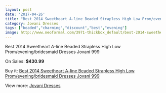 ```yaml
---
layout: post
date: '2017-04-26'
title: "Best 2014 Sweetheart A-line Beaded Strapless High Low Prom/evening/bridesmaid Dresses Jovani 999"
category: Jovani Dresses
tags: ["beaded","charming","discount","best","evening"]
image: http://www.neoformal.com/3971-thickbox_default/best-2014-sweetheart-a-line-beaded-strapless-high-low-prom-evening-bridesmaid-dresses-jovani-999.jpg
---
```

Best 2014 Sweetheart A-line Beaded Strapless High Low Prom/evening/bridesmaid Dresses Jovani 999

On Sales: **$430.99**
<a href="https://www.neoformal.com/en/jovani-dresses/1481-best-2014-sweetheart-a-line-beaded-strapless-high-low-prom-evening-bridesmaid-dresses-jovani-999.html"><amp-img layout="responsive" width="600" height="600" src="//www.neoformal.com/3971-thickbox_default/best-2014-sweetheart-a-line-beaded-strapless-high-low-prom-evening-bridesmaid-dresses-jovani-999.jpg" alt="Best 2014 Sweetheart A-line Beaded Strapless High Low Prom/evening/bridesmaid Dresses Jovani 999 0" /></a>
<a href="https://www.neoformal.com/en/jovani-dresses/1481-best-2014-sweetheart-a-line-beaded-strapless-high-low-prom-evening-bridesmaid-dresses-jovani-999.html"><amp-img layout="responsive" width="600" height="600" src="//www.neoformal.com/3972-thickbox_default/best-2014-sweetheart-a-line-beaded-strapless-high-low-prom-evening-bridesmaid-dresses-jovani-999.jpg" alt="Best 2014 Sweetheart A-line Beaded Strapless High Low Prom/evening/bridesmaid Dresses Jovani 999 1" /></a>

Buy it: [Best 2014 Sweetheart A-line Beaded Strapless High Low Prom/evening/bridesmaid Dresses Jovani 999](https://www.neoformal.com/en/jovani-dresses/1481-best-2014-sweetheart-a-line-beaded-strapless-high-low-prom-evening-bridesmaid-dresses-jovani-999.html "Best 2014 Sweetheart A-line Beaded Strapless High Low Prom/evening/bridesmaid Dresses Jovani 999")

View more: [Jovani Dresses](https://www.neoformal.com/en/15-jovani-dresses "Jovani Dresses")